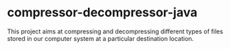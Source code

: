 # compressor-decompressor-java
 This project aims at compressing and decompressing different types of files stored in our computer system at a particular destination location. 

